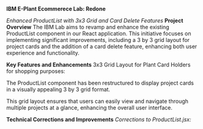 **IBM E-Plant Ecommerece Lab: Redone**

_Enhanced ProductList with 3x3 Grid and Card Delete Features_
**Project Overview**
The IBM Lab aims to revamp and enhance the existing ProductList component in our React application. This initiative focuses on implementing significant improvements, including a 3 by 3 grid layout for project cards and the addition of a card delete feature, enhancing both user experience and functionality.

**Key Features and Enhancements**
3x3 Grid Layout for Plant Card Holders for shopping purposes:

The ProductList component has been restructured to display project cards in a visually appealing 3 by 3 grid format.

This grid layout ensures that users can easily view and navigate through multiple projects at a glance, enhancing the overall user interface.


**Technical Corrections and Improvements**
_Corrections to ProductList.jsx:_

